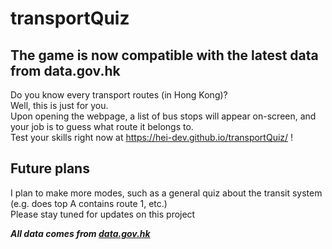 # transportQuiz
 
## The game is now compatible with the latest data from data.gov.hk
Do you know every transport routes (in Hong Kong)?\
Well, this is just for you.\
Upon opening the webpage, a list of bus stops will appear on-screen, and your job is to guess what route it belongs to.\
Test your skills right now at https://hei-dev.github.io/transportQuiz/ !

## Future plans

I plan to make more modes, such as a general quiz about the transit system (e.g. does top A contains route 1, etc.)\
Please stay tuned for updates on this project

***All data comes from [data.gov.hk](https://data.gov.hk/en-data/dataset/hk-td-tis_23-routes-fares-geojson)***
